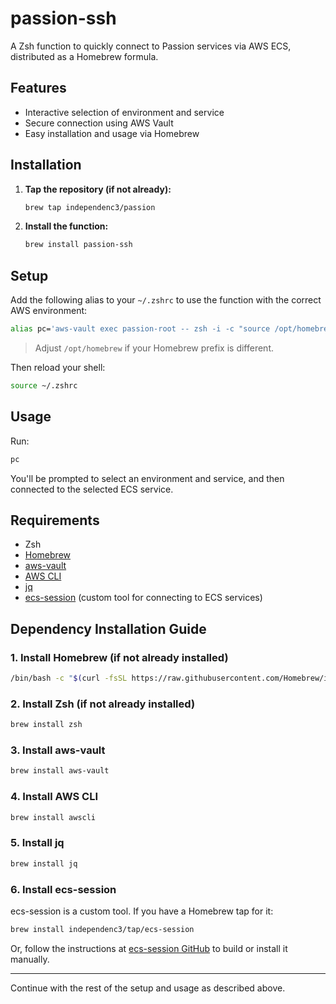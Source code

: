 # passion-ssh

A Zsh function to quickly connect to Passion services via AWS ECS, distributed as a Homebrew formula.

## Features

- Interactive selection of environment and service
- Secure connection using AWS Vault
- Easy installation and usage via Homebrew

## Installation

1. **Tap the repository (if not already):**
   ```sh
   brew tap independenc3/passion
   ```

2. **Install the function:**
   ```sh
   brew install passion-ssh
   ```

## Setup

Add the following alias to your `~/.zshrc` to use the function with the correct AWS environment:

```sh
alias pc='aws-vault exec passion-root -- zsh -i -c "source /opt/homebrew/bin/passion-ssh && passion-ssh"'
```

> Adjust `/opt/homebrew` if your Homebrew prefix is different.

Then reload your shell:
```sh
source ~/.zshrc
```

## Usage

Run:
```sh
pc
```
You'll be prompted to select an environment and service, and then connected to the selected ECS service.

## Requirements

- Zsh
- [Homebrew](https://brew.sh/)
- [aws-vault](https://github.com/99designs/aws-vault)
- [AWS CLI](https://docs.aws.amazon.com/cli/latest/userguide/getting-started-install.html)
- [jq](https://stedolan.github.io/jq/)
- [ecs-session](https://github.com/independenc3/ecs-session) (custom tool for connecting to ECS services)

## Dependency Installation Guide

### 1. Install Homebrew (if not already installed)

```sh
/bin/bash -c "$(curl -fsSL https://raw.githubusercontent.com/Homebrew/install/HEAD/install.sh)"
```

### 2. Install Zsh (if not already installed)

```sh
brew install zsh
```

### 3. Install aws-vault

```sh
brew install aws-vault
```

### 4. Install AWS CLI

```sh
brew install awscli
```

### 5. Install jq

```sh
brew install jq
```

### 6. Install ecs-session

ecs-session is a custom tool. If you have a Homebrew tap for it:

```sh
brew install independenc3/tap/ecs-session
```

Or, follow the instructions at [ecs-session GitHub](https://github.com/independenc3/ecs-session) to build or install it manually.

---

Continue with the rest of the setup and usage as described above.
